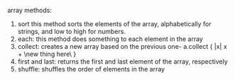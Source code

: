 array methods:
1. sort
  this method sorts the elements of the array, alphabetically for strings, and low to high for numbers.
2. each:
  this method does something to each element in the array
3. collect:
  creates a new array based on the previous one- a.collect { |x| x + \\new thing here\\ }
4. first and last:
  returns the first and last element of the array, respectively
5. shuffle:
  shuffles the order of elements in the array
